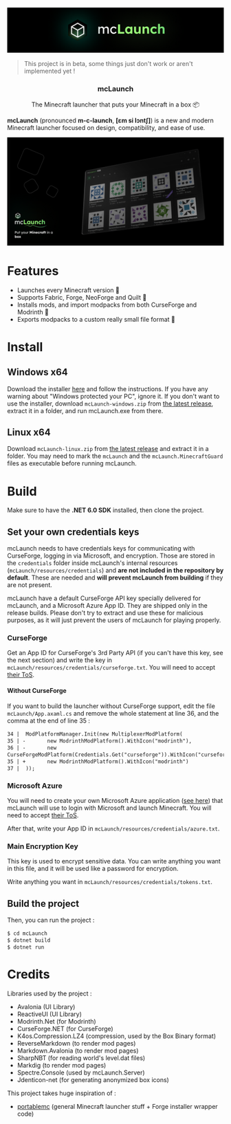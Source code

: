 ![The mcLaunch banner](mcLaunch/resources/banner.png)

> This project is in beta, some things just don't work or aren't implemented yet !

<h3 align="center">mcLaunch</h3>

<p align="center">The Minecraft launcher that puts your Minecraft in a box 📦</p>

**mcLaunch** (pronounced **m-c-launch**, **[ɛm si lɔntʃ]**) is a new and modern Minecraft launcher focused on design, compatibility, and ease of use.

![Main Screenshot](res/screenshot.png)

# Features

+ Launches every Minecraft version 🚀
+ Supports Fabric, Forge, NeoForge and Quilt 📜
+ Installs mods, and import modpacks from both CurseForge and Modrinth 🧩
+ Exports modpacks to a custom really small file format 🛫

# Install

## Windows x64
Download the installer [here](https://github.com/CacahueteSansSel/mcLaunch/releases/download/v0.1.1/mcLaunch.Installer.win64.exe) and follow the instructions. If you have any warning about "Windows protected your PC", ignore it. If you don't want to use the installer, download `mcLaunch-windows.zip` from [the latest release](https://github.com/CacahueteSansSel/mcLaunch/releases/latest), extract it in a folder, and run mcLaunch.exe from there.

## Linux x64
Download `mcLaunch-linux.zip` from [the latest release](https://github.com/CacahueteSansSel/mcLaunch/releases/latest) and extract it in a folder. You may need to mark the `mcLaunch` and the `mcLaunch.MinecraftGuard` files as executable before running mcLaunch.

# Build

Make sure to have the **.NET 6.0 SDK** installed, then clone the project.

## Set your own credentials keys

mcLaunch needs to have credentials keys for communicating with CurseForge, logging in via Microsoft, and encryption. Those are stored in the `credentials` folder inside mcLaunch's internal resources (`mcLaunch/resources/credentials`) and **are not included in the repository by default**. These are needed and **will prevent mcLaunch from building** if they are not present.

mcLaunch have a default CurseForge API key specially delivered for mcLaunch, and a Microsoft Azure App ID. They are shipped only in the release builds. Please don't try to extract and use these for malicious purposes, as it will just prevent the users of mcLaunch for playing properly.

### CurseForge

Get an App ID for CurseForge's 3rd Party API (if you can't have this key, see the next section) and write the key in `mcLaunch/resources/credentials/curseforge.txt`. You will need to accept [their ToS](https://support.curseforge.com/en/support/solutions/articles/9000207405-curse-forge-3rd-party-api-terms-and-conditions?locale=fr).

#### Without CurseForge

If you want to build the launcher without CurseForge support, edit the file `mcLaunch/App.axaml.cs` and remove the whole statement at line 36, and the comma at the end of line 35 :

```
34 |  ModPlatformManager.Init(new MultiplexerModPlatform(
35 | -       new ModrinthModPlatform().WithIcon("modrinth"),
36 | -       new CurseForgeModPlatform(Credentials.Get("curseforge")).WithIcon("curseforge")
35 | +       new ModrinthModPlatform().WithIcon("modrinth")
37 |  ));
```

### Microsoft Azure

You will need to create your own Microsoft Azure application ([see here](https://docs.microsoft.com/en-us/azure/active-directory/develop/quickstart-register-app)) that mcLaunch will use to login with Microsoft and launch Minecraft. You will need to accept [their ToS](https://docs.microsoft.com/en-us/legal/microsoft-identity-platform/terms-of-use).

After that, write your App ID in `mcLaunch/resources/credentials/azure.txt`.

### Main Encryption Key

This key is used to encrypt sensitive data. You can write anything you want in this file, and it will be used like a password for encryption.

Write anything you want in `mcLaunch/resources/credentials/tokens.txt`.

## Build the project

Then, you can run the project :
```shell
$ cd mcLaunch
$ dotnet build
$ dotnet run
```

# Credits

Libraries used by the project :
+ Avalonia (UI Library)
+ ReactiveUI (UI Library)
+ Modrinth.Net (for Modrinth)
+ CurseForge.NET (for CurseForge)
+ K4os.Compression.LZ4 (compression, used by the Box Binary format)
+ ReverseMarkdown (to render mod pages)
+ Markdown.Avalonia (to render mod pages)
+ SharpNBT (for reading world's level.dat files)
+ Markdig (to render mod pages)
+ Spectre.Console (used by mcLaunch.Server)
+ Jdenticon-net (for generating anonymized box icons)

This project takes huge inspiration of :
+ [portablemc](https://github.com/mindstorm38/portablemc) (general Minecraft launcher stuff + Forge installer wrapper code)
